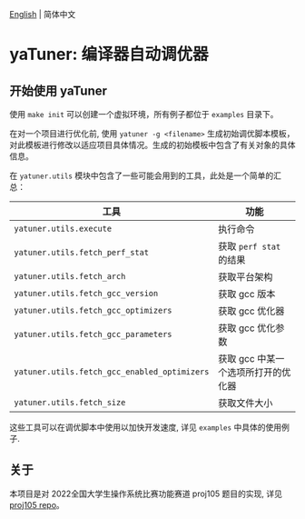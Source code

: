 [English](README.md) | 简体中文

# yaTuner: 编译器自动调优器

## 开始使用 yaTuner

使用 `make init` 可以创建一个虚拟环境，所有例子都位于 `examples` 目录下。

在对一个项目进行优化前, 使用 `yatuner -g <filename>` 生成初始调优脚本模板，对此模板进行修改以适应项目具体情况。生成的初始模板中包含了有关对象的具体信息。

在 `yatuner.utils` 模块中包含了一些可能会用到的工具，此处是一个简单的汇总：

| 工具                                           | 功能                   |
| -------------------------------------------- | -------------------- |
| `yatuner.utils.execute`                      | 执行命令                 |
| `yatuner.utils.fetch_perf_stat`              | 获取 `perf stat` 的结果   |
| `yatuner.utils.fetch_arch`                   | 获取平台架构               |
| `yatuner.utils.fetch_gcc_version`            | 获取 gcc 版本            |
| `yatuner.utils.fetch_gcc_optimizers`         | 获取 gcc 优化器           |
| `yatuner.utils.fetch_gcc_parameters`         | 获取 gcc 优化参数          |
| `yatuner.utils.fetch_gcc_enabled_optimizers` | 获取 gcc 中某一个选项所打开的优化器 |
| `yatuner.utils.fetch_size`                   | 获取文件大小               |

这些工具可以在调优脚本中使用以加快开发速度, 详见 `examples` 中具体的使用例子.

## 关于

本项目是对 2022全国大学生操作系统比赛功能赛道 proj105 题目的实现, 详见 [proj105 repo](https://github.com/oscomp/proj105-auto-tune-for-compiler)。
